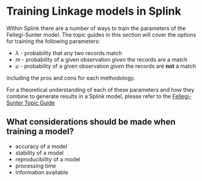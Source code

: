 # Training Linkage models in Splink

Within Splink there are a number of ways to train the parameters of the Fellegi-Sunter model. The topic guides in this section will cover the options for training the following parameters:

* $\lambda$ - probability that any two records match 
* $m$ - probability of a given observation *given* the records are a match
* $u$ - probability of a given observation *given* the records are **not** a match

including the pros and cons for each methodology.

For a theoretical understanding of each of these parameters and how they combine to generate results in a Splink model, please refer to the [Fellegi-Sunter Topic Guide](../theory/fellegi_sunter.md)

## What considerations should be made when training a model?

* accuracy of a model
* stability of a model
* reproducibility of a model
* processing time
* information available


